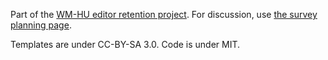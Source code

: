 Part of the [WM-HU editor retention project][1].
For discussion, use [the survey planning page][2].

Templates are under CC-BY-SA 3.0. Code is under MIT.


[1]: https://meta.wikimedia.org/wiki/Grants:Project/WM_HU/Editor_retention_program
[2]: https://hu.wikipedia.org/wiki/Wikip%C3%A9dia:Wikim%C3%A9dia_Magyarorsz%C3%A1g/2019-es_p%C3%A1ly%C3%A1zat/Felm%C3%A9r%C3%A9sek
